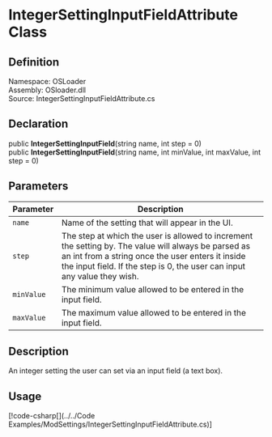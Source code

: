 # IntegerSettingInputFieldAttribute Class

## Definition
Namespace: OSLoader  
Assembly: OSloader.dll  
Source: IntegerSettingInputFieldAttribute.cs  

## Declaration
public **IntegerSettingInputField**(string name, int step = 0)  
public **IntegerSettingInputField**(string name, int minValue, int maxValue, int step = 0)

## Parameters
Parameter | Description
-- | -
`name` | Name of the setting that will appear in the UI.
`step` | The step at which the user is allowed to increment the setting by. The value will always be parsed as an int from a string once the user enters it inside the input field. If the step is 0, the user can input any value they wish.
`minValue` | The minimum value allowed to be entered in the input field.
`maxValue` | The maximum value allowed to be entered in the input field.

## Description
An integer setting the user can set via an input field (a text box). 

## Usage
[!code-csharp[](../../Code Examples/ModSettings/IntegerSettingInputFieldAttribute.cs)]
